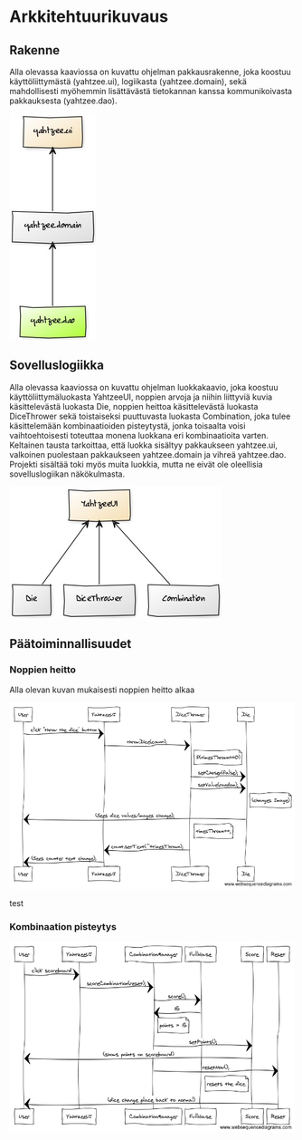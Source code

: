 <h1>Arkkitehtuurikuvaus</h1>

<h2>Rakenne</h2>

Alla olevassa kaaviossa on kuvattu ohjelman pakkausrakenne, joka koostuu käyttöliittymästä (yahtzee.ui), logiikasta
(yahtzee.domain), sekä mahdollisesti myöhemmin lisättävästä tietokannan kanssa kommunikoivasta pakkauksesta 
(yahtzee.dao).

![GitHub Logo](packagediagram.jpg)

<h2>Sovelluslogiikka</h2>

Alla olevassa kaaviossa on kuvattu ohjelman luokkakaavio, joka koostuu käyttöliittymäluokasta YahtzeeUI, noppien
arvoja ja niihin liittyviä kuvia käsittelevästä luokasta Die, noppien heittoa käsittelevästä luokasta DiceThrower
sekä toistaiseksi puuttuvasta luokasta Combination, joka tulee käsittelemään kombinaatioiden pisteytystä, jonka
toisaalta voisi vaihtoehtoisesti toteuttaa monena luokkana eri kombinaatioita varten. Keltainen tausta tarkoittaa,
että luokka sisältyy pakkaukseen yahtzee.ui, valkoinen puolestaan pakkaukseen yahtzee.domain ja vihreä yahtzee.dao.
Projekti sisältää toki myös muita luokkia, mutta ne eivät ole oleellisia sovelluslogiikan näkökulmasta.

 ![GitHub Logo](classdiagram.jpg)
 
 <h2>Päätoiminnallisuudet</h2>
 
 <h3>Noppien heitto</h3>
 
 Alla olevan kuvan mukaisesti noppien heitto alkaa 
 
 ![GitHub Logo](throwDice.png)
 
 test
 
 <h3>Kombinaation pisteytys</3>
 
  ![GitHub Logo](combination.png)
